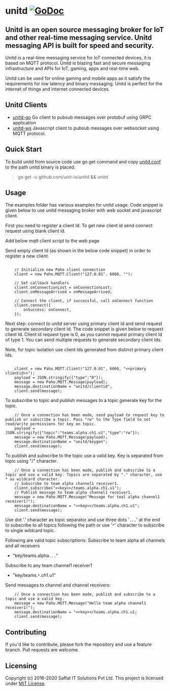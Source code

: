 # unitd [![GoDoc](https://godoc.org/github.com/unit-io/unitd?status.svg)](https://godoc.org/github.com/unit-io/unitd)

## Unitd is an open source messaging broker for IoT and other real-time messaging service. Unitd messaging API is built for speed and security.

Unitd is a real-time messaging service for IoT connected devices, it is based on MQTT protocol. Unitd is blazing fast and secure messaging infrastructure and APIs for IoT, gaming, apps and real-time web.

Unitd can be used for online gaming and mobile apps as it satisfy the requirements for low latency and binary messaging. Unitd is perfect for the internet of things and internet connected devices.

## Unitd Clients
- [unitd-go](https://github.com/unit-io/unitd-go) Go client to pubsub messages over protobuf using GRPC application
- [unitd-ws](https://github.com/unit-io/unitd-ws) Javascript client to pubsub messages over websocket using MQTT protocol. 

## Quick Start
To build unitd from source code use go get command and copy [unitd.conf](https://github.com/unit-io/unitd/tree/master/unitd.conf) to the path unitd binary is placed.

> go get -u github.com/unit-io/unitd && unitd

## Usage
The examples folder has various examples for unitd usage. Code snippet is given below to use unitd messaging broker with web socket and javascript client.

First you need to register a client Id. To get new client id send connect request using blank client id.

Add below mqtt client script to the web page

>  <script src="https://cdnjs.cloudflare.com/ajax/libs/paho-mqtt/1.0.1/mqttws31.js" type="text/javascript"></script>
>  <script src="../unitd.js" type="text/javascript"></script>

Send empty client Id (as shown in the below code snippet) in order to register a new client.

> <script type="text/javascript">client = new Paho.MQTT.Client("127.0.01", 6060, "");</script>
```

    // Initialize new Paho client connection
    client = new Paho.MQTT.Client("127.0.01", 6060, "");

    // Set callback handlers
    client.onConnectionLost = onConnectionLost;
    client.onMessageArrived = onMessageArrived;

    // Connect the client, if successful, call onConnect function
    client.connect({
        onSuccess: onConnect,
    });

```

Next step: connect to unitd server using primary client Id and send request to generate secondary client Id. The code snippet is given below to request client Id. Client id request type is 0, as you cannot request primary client Id of type 1. You can send multiple requests to generate secondary client Ids.

Note, for topic isolation use client Ids generated from distinct primary client Ids.

```

    client = new Paho.MQTT.Client("127.0.01", 6060, "<<primary clientid>>");
    payload = JSON.stringify({"type":"0"});
    message = new Paho.MQTT.Message(payload);
    message.destinationName = "unitd/clientid";
    client.send(message);

```

To subscribe to topic and publish messages to a topic generate key for the topic.

```
    // Once a connection has been made, send payload to request key to publish or subscribe a topic. Pass "rw" to the Type field to set read/write permissions for key on topic.
    payload = JSON.stringify({"topic":"teams.alpha.ch1.u1","type":"rw"});
    message = new Paho.MQTT.Message(payload);
    message.destinationName = "unitd/keygen";
    client.send(message);

```

To publish and subscribe to the topic use a valid key.  Key is separated from topic using "/" character.

```
    // Once a connection has been made, publish and subscribe to a topic and use a valid key. Topics are separated by "." character, use * as wildcard character.
    // Subscribe to team alpha channel1 receiver1.
    client.subscribe("<<key>>/teams.alpha.ch1.u1");
    // Publish message to team alpha channel1 receiver1.
    message = new Paho.MQTT.Message("Message for teal alpha channel1 receiver1!");
    message.destinationName = "<<key>>/teams.alpha.ch1.u1";
    client.send(message);

```

Use dot '.' character as topic separator and use three dots '`...`' at the end to subscribe to all topics following the path or use '`*`' character to subscribe to single wildcard topic.

Following are valid topic subscriptions:
Subscribe to team alpha all channels and all receivers
- "key/teams.alpha`...`"

Subscribe to any team channel1 receiver1
- "key/teams.`*`.ch1.u1"

Send messages to channel and channel receivers:

```
    // Once a connection has been made, publish and subscribe to a topic and use a valid key.
    message = new Paho.MQTT.Message("Hello team alpha channel1 receiver1!");
    message.destinationName = "<<key>>/teams.alpha.ch1.u1;
    client.send(message);

```

## Contributing
If you'd like to contribute, please fork the repository and use a feature branch. Pull requests are welcome.

## Licensing
Copyright (c) 2016-2020 Saffat IT Solutions Pvt Ltd. This project is licensed under [MIT License](https://github.com/unit-io/unitd/blob/master/LICENSE).

